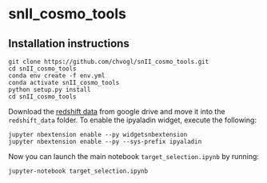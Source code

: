 # snII_cosmo_tools

## Installation instructions
```
git clone https://github.com/chvogl/snII_cosmo_tools.git
cd snII_cosmo_tools
conda env create -f env.yml
conda activate snII_cosmo_tools
python setup.py install
cd snII_cosmo_tools
```
Download the [redshift data](https://drive.google.com/file/d/1pMsBluOxjmcv9FVdKGG1shpPMxtieX9-/view?usp=sharing) from google drive and move it into the `redshift_data` folder.
To enable the ipyaladin widget, execute the following:
```
jupyter nbextension enable --py widgetsnbextension
jupyter nbextension enable --py --sys-prefix ipyaladin
```
Now you can launch the main notebook `target_selection.ipynb` by running:
```
jupyter-notebook target_selection.ipynb
```
